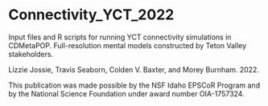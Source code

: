 # Connectivity_YCT_2022
 Input files and R scripts for running YCT connectivity simulations in CDMetaPOP. Full-resolution mental models constructed by Teton Valley stakeholders.

Lizzie Jossie, Travis Seaborn, Colden V. Baxter, and Morey Burnham. 2022.


This publication was made possible by the NSF Idaho EPSCoR Program and by the National Science Foundation under award number OIA-1757324.
